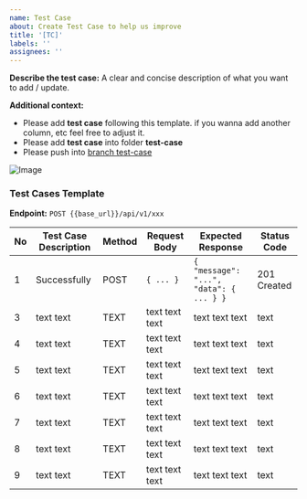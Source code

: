 ```yaml
---
name: Test Case
about: Create Test Case to help us improve
title: '[TC]'
labels: ''
assignees: ''
---
```


**Describe the test case:**
A clear and concise description of what you want to add / update.

**Additional context:**

- Please add **test case** following this template. if you wanna add another column, etc feel free to adjust it.
- Please add **test case** into folder **test-case**
- Please push into [branch test-case](https://github.com/fredysiswanto/foodtrip-api/tree/test-case/)

![Image](https://github.com/user-attachments/assets/fba3821d-e6c5-499b-8c69-b8ea14edb445)

### Test Cases Template

**Endpoint:** `POST {{base_url}}/api/v1/xxx`

| No  | Test Case Description | Method | Request Body   | Expected Response                       | Status Code |
| --- | --------------------- | ------ | -------------- | --------------------------------------- | ----------- |
| 1   | Successfully          | POST   | `{ ... }`      | `{ "message": "...", "data": { ... } }` | 201 Created |
| 3   | text text             | TEXT   | text text text | text text text                          | text        |
| 4   | text text             | TEXT   | text text text | text text text                          | text        |
| 5   | text text             | TEXT   | text text text | text text text                          | text        |
| 6   | text text             | TEXT   | text text text | text text text                          | text        |
| 7   | text text             | TEXT   | text text text | text text text                          | text        |
| 8   | text text             | TEXT   | text text text | text text text                          | text        |
| 9   | text text             | TEXT   | text text text | text text text                          | text        |
